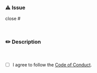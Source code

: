 <!-- markdownlint-disable MD041 -->

### ⚠️ Issue

close #

<br />

### ✏️ Description

<!--
A clear and concise description
  - Why did you make this change?
  - Please describe how this method is better than others.
-->

<br />

- [ ] I agree to follow the [Code of Conduct](https://github.com/5ouma/mobicard/blob/main/.github/CODE_OF_CONDUCT.md).
